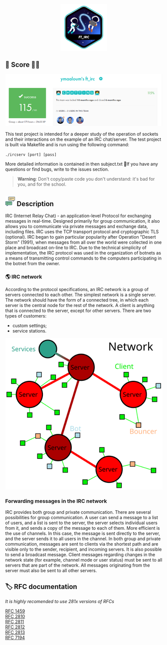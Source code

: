 <p align="center">
  <img src="https://github.com/maaloum-yassine/42/blob/main/logo_project42/ft_irce.png" alt="Minishell 42 project badge"/>
</p>

## 🎥 Score 🥇✅
<p align="center">
  <img src="https://github.com/maaloum-yassine/42/blob/main/score/Irc42.png" alt="Score 42 project 115"/>
</p>

This test project is intended for a deeper study of the operation of sockets and their interactions on the example of an IRC chat/server. The test project is built via 
Makefile and is run using the following command:

``./ircserv [port] [pass]`` 

More detailed information is contained in then subject.txt 
📌If you have any questions or find bugs, write to the issues section.

>  **Warning**: Don't copy/paste code you don't understand: it's bad for you, and for the school.




## <img src="https://github.com/markveligod/ft_irc/blob/main/img/chat.gif" width="32" height="32" > Description

IRC (Internet Relay Chat) - an application-level Protocol for exchanging messages in real-time. Designed primarily for group communication, it also allows you to 
communicate via private messages and exchange data, including files. IRC uses the TCP transport protocol and cryptographic TLS (optional). IRC began to gain 
particular popularity after Operation "Desert Storm" (1991), when messages from all over the world were collected in one place and broadcast on-line to IRC. 
Due to the technical simplicity of implementation, the IRC protocol was used in the organization of botnets as a means of transmitting control commands to the 
computers participating in the botnet from the owner.

### :earth_americas: IRC network

According to the protocol specifications, an IRC network is a group of servers connected to each other. The simplest network is a single server. The network 
should have the form of a connected tree, in which each server is the central node for the rest of the network. A client is anything that is connected to the 
server, except for other servers. There are two types of customers:

- custom settings;
- service stations.

<img src="https://github.com/markveligod/ft_irc/blob/main/img/network.svg">

### Forwarding messages in the IRC network

IRC provides both group and private communication. There are several possibilities for group communication. A user can send a message to a list of users, 
and a list is sent to the server, the server selects individual users from it, and sends a copy of the message to each of them. More efficient is the use 
of channels. In this case, the message is sent directly to the server, and the server sends it to all users in the channel. In both group and private 
communication, messages are sent to clients via the shortest path and are visible only to the sender, recipient, and incoming servers. It is also possible 
to send a broadcast message. Client messages regarding changes in the network state (for example, channel mode or user status) must be sent to all servers 
that are part of the network. All messages originating from the server must also be sent to all other servers.

## 🏷️ RFC documentation

*It is highly recomended to use 281x versions of RFCs*

[RFC 1459](https://tools.ietf.org/html/rfc1459)  
[RFC 2810](https://tools.ietf.org/html/rfc2810)  
[RFC 2811](https://tools.ietf.org/html/rfc2811)  
[RFC 2812](https://tools.ietf.org/html/rfc2812)  
[RFC 2813](https://tools.ietf.org/html/rfc2813)  
[RFC 7194](https://tools.ietf.org/html/rfc7194)  
